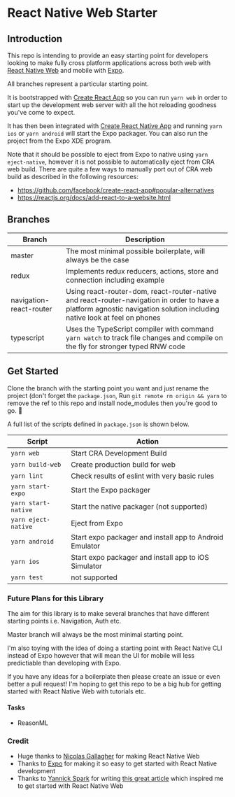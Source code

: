 # React Native Web Starter

## Introduction

This repo is intending to provide an easy starting point for developers looking to make fully cross platform applications across both web with [React Native Web](https://github.com/necolas/react-native-web) and mobile with [Expo](https://github.com/react-community/create-react-native-app).

All branches represent a particular starting point.

It is bootstrapped with [Create React App](https://github.com/facebook/create-react-app) so you can run `yarn web` in order to start up the development web server with all the hot reloading goodness you've come to expect.

It has then been integrated with [Create React Native App](https://github.com/react-community/create-react-native-app) and running `yarn ios` or `yarn android` will start the Expo packager. You can also run the project from the Expo XDE program.

Note that it should be possible to eject from Expo to native using `yarn eject-native`, however it is not possible to automatically eject from CRA web build. There are quite a few ways to manually port out of CRA web build as described in the following resources:
- <https://github.com/facebook/create-react-app#popular-alternatives>
- <https://reactjs.org/docs/add-react-to-a-website.html>

## Branches

| Branch                  | Description                                                                                                                                                              |
| ----------------------- | ------------------------------------------------------------------------------------------------------------------------------------------------------------------------ |
| master                  | The most minimal possible boilerplate, will always be the case                                                                                                           |
| redux                   | Implements redux reducers, actions, store and connection including example                                                                                               |
| navigation-react-router | Using react-router-dom, react-router-native and react-router-navigation in order to have a platform agnostic navigation solution including native look at feel on phones |
| typescript              | Uses the TypeScript compiler with command `yarn watch` to track file changes and compile on the fly for stronger typed RNW code                                          |

## Get Started

Clone the branch with the starting point you want and just rename the project (don't forget the `package.json`, Run `git remote rm origin && yarn` to remove the ref to this repo and install node_modules then you're good to go. 🙂

A full list of the scripts defined in `package.json` is shown below.

| Script              | Action                                                  |
| ------------------- | ------------------------------------------------------- |
| `yarn web`          | Start CRA Development Build                             |
| `yarn build-web`    | Create production build for web                         |
| `yarn lint`         | Check results of eslint with very basic rules           |
| `yarn start-expo`   | Start the Expo packager                                 |
| `yarn start-native` | Start the native packager (not supported)               |
| `yarn eject-native` | Eject from Expo                                         |
| `yarn android`      | Start expo packager and install app to Android Emulator |
| `yarn ios`          | Start expo packager and install app to iOS Simulator    |
| `yarn test`         | not supported                                           |

### Future Plans for this Library

The aim for this library is to make several branches that have different starting points i.e. Navigation, Auth etc.

Master branch will always be the most minimal starting point.

I'm also toying with the idea of doing a starting point with React Native CLI instead of Expo however that will mean the UI for mobile will less predictiable than developing with Expo.

If you have any ideas for a boilerplate then please create an issue or even better a pull request! I'm hoping to get this repo to be a big hub for getting started with React Native Web with tutorials etc.

#### Tasks

*   ReasonML

### Credit

*   Huge thanks to [Nicolas Gallagher](https://github.com/necolas) for making React Native Web
*   Thanks to [Expo](https://expo.io/) for making it so easy to get started with React Native development
*   Thanks to [Yannick Spark](https://twitter.com/yannickdot) for writing [this great article](https://medium.com/@yannickdot/write-once-run-anywhere-with-create-react-native-app-and-react-native-web-ad40db63eed0) which inspired me to get started with React Native Web
